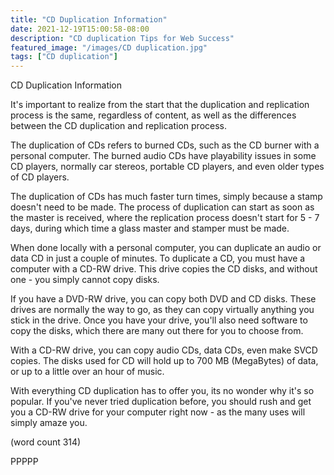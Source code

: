 ```yaml
---
title: "CD Duplication Information"
date: 2021-12-19T15:00:58-08:00
description: "CD duplication Tips for Web Success"
featured_image: "/images/CD duplication.jpg"
tags: ["CD duplication"]
---
```


CD Duplication Information

It's important to realize from the start that the 
duplication and replication process is the same,
regardless of content, as well as the differences
between the CD duplication and replication process.

The duplication of CDs refers to burned CDs, such 
as the CD burner with a personal computer.  The 
burned audio CDs have playability issues in some CD
players, normally car stereos, portable CD players,
and even older types of CD players.

The duplication of CDs has much faster turn times,
simply because a stamp doesn't need to be made.
The process of duplication can start as soon as the
master is received, where the replication process
doesn't start for 5 - 7 days, during which time a
glass master and stamper must be made.

When done locally with a personal computer, you
can duplicate an audio or data CD in just a couple
of minutes.  To duplicate a CD, you must have a
computer with a CD-RW drive.  This drive copies 
the CD disks, and without one - you simply cannot
copy disks.

If you have a DVD-RW drive, you can copy both DVD
and CD disks.  These drives are normally the way
to go, as they can copy virtually anything you 
stick in the drive.  Once you have your drive, 
you'll also need software to copy the disks, which
there are many out there for you to choose from.

With a CD-RW drive, you can copy audio CDs, data
CDs, even make SVCD copies.  The disks used for
CD will hold up to 700 MB (MegaBytes) of data, or
up to a little over an hour of music.

With everything CD duplication has to offer you,
its no wonder why it's so popular.  If you've
never tried duplication before, you should rush
and get you a CD-RW drive for your computer right
now - as the many uses will simply amaze you.

(word count 314)

PPPPP
